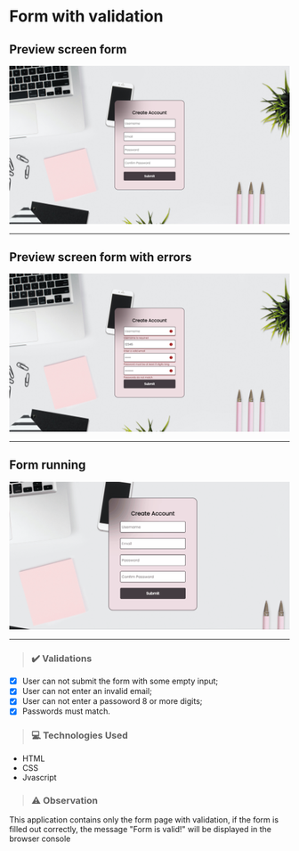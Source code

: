 # Form with validation

## Preview screen form

![screenshot-form](assets/to_readme/screenshot.png)

---

## Preview screen form with errors

![screenshot-form-error](assets/to_readme/screenshot-error.png)

---

## Form running

![form-running](assets/to_readme/form.gif)

---

> ### ✔️ Validations

- [x] User can not submit the form with some empty input;
- [x] User can not enter an invalid email;
- [x] User can not enter a passoword 8 or more digits;
- [x] Passwords must match.

> ### 💻 Technologies Used

- HTML
- CSS
- Jvascript

> ### ⚠️ Observation

This application contains only the form page with validation, if the form is filled out correctly, the message "Form is valid!" will be displayed in the browser console
